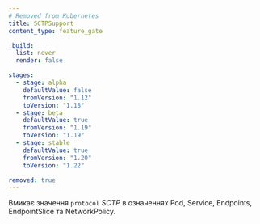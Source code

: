 ```yaml
---
# Removed from Kubernetes
title: SCTPSupport
content_type: feature_gate

_build:
  list: never
  render: false

stages:
  - stage: alpha 
    defaultValue: false
    fromVersion: "1.12"
    toVersion: "1.18"
  - stage: beta 
    defaultValue: true
    fromVersion: "1.19"
    toVersion: "1.19"
  - stage: stable
    defaultValue: true
    fromVersion: "1.20"
    toVersion: "1.22"

removed: true
---
```

Вмикає значення `protocol` _SCTP_ в означеннях Pod, Service, Endpoints, EndpointSlice та NetworkPolicy.